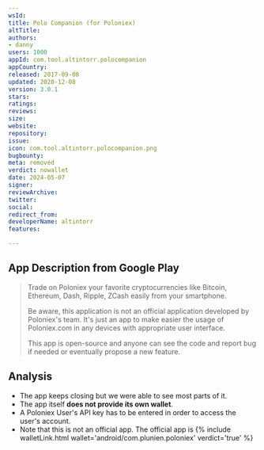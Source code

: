 ```yaml
---
wsId: 
title: Polo Companion (for Poloniex)
altTitle: 
authors:
- danny
users: 1000
appId: com.tool.altintorr.polocompanion
appCountry: 
released: 2017-09-08
updated: 2020-12-08
version: 3.0.1
stars: 
ratings: 
reviews: 
size: 
website: 
repository: 
issue: 
icon: com.tool.altintorr.polocompanion.png
bugbounty: 
meta: removed
verdict: nowallet
date: 2024-05-07
signer: 
reviewArchive: 
twitter: 
social: 
redirect_from: 
developerName: altintorr
features: 

---
```


## App Description from Google Play

> Trade on Poloniex your favorite cryptocurrencies like Bitcoin, Ethereum, Dash, Ripple, ZCash easily from your smartphone.
> 
> Be aware, this application is not an official application developed by Poloniex's team. It's just an app to make easier the usage of Poloniex.com in any devices with appropriate user interface.
> 
> This app is open-source and anyone can see the code and report bug if needed or eventually propose a new feature.

## Analysis 

- The app keeps closing but we were able to see most parts of it. 
- The app itself **does not provide its own wallet**. 
- A Poloniex User's API key has to be entered in order to access the user's account.
- Note that this is not an official app. The official app is {% include walletLink.html wallet='android/com.plunien.poloniex' verdict='true' %}